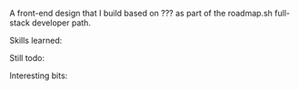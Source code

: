 A front-end design that I build based on ??? as part of the roadmap.sh full-stack developer path.

Skills learned:

Still todo:

Interesting bits:
